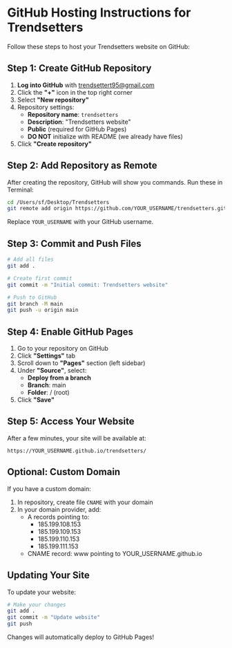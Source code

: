# GitHub Hosting Instructions for Trendsetters

Follow these steps to host your Trendsetters website on GitHub:

## Step 1: Create GitHub Repository

1. **Log into GitHub** with trendsettert95@gmail.com
2. Click the **"+"** icon in the top right corner
3. Select **"New repository"**
4. Repository settings:
   - **Repository name**: `trendsetters`
   - **Description**: "Trendsetters website"
   - **Public** (required for GitHub Pages)
   - **DO NOT** initialize with README (we already have files)
5. Click **"Create repository"**

## Step 2: Add Repository as Remote

After creating the repository, GitHub will show you commands. Run these in Terminal:

```bash
cd /Users/sf/Desktop/Trendsetters
git remote add origin https://github.com/YOUR_USERNAME/trendsetters.git
```

Replace `YOUR_USERNAME` with your GitHub username.

## Step 3: Commit and Push Files

```bash
# Add all files
git add .

# Create first commit
git commit -m "Initial commit: Trendsetters website"

# Push to GitHub
git branch -M main
git push -u origin main
```

## Step 4: Enable GitHub Pages

1. Go to your repository on GitHub
2. Click **"Settings"** tab
3. Scroll down to **"Pages"** section (left sidebar)
4. Under **"Source"**, select:
   - **Deploy from a branch**
   - **Branch**: main
   - **Folder**: / (root)
5. Click **"Save"**

## Step 5: Access Your Website

After a few minutes, your site will be available at:
```
https://YOUR_USERNAME.github.io/trendsetters/
```

## Optional: Custom Domain

If you have a custom domain:

1. In repository, create file `CNAME` with your domain
2. In your domain provider, add:
   - A records pointing to:
     - 185.199.108.153
     - 185.199.109.153
     - 185.199.110.153
     - 185.199.111.153
   - CNAME record: www pointing to YOUR_USERNAME.github.io

## Updating Your Site

To update your website:

```bash
# Make your changes
git add .
git commit -m "Update website"
git push
```

Changes will automatically deploy to GitHub Pages!